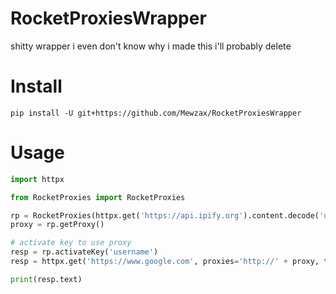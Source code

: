 # RocketProxiesWrapper
shitty wrapper i even don't know why i made this i'll probably delete

# Install
```
pip install -U git+https://github.com/Mewzax/RocketProxiesWrapper
```

# Usage
```py
import httpx

from RocketProxies import RocketProxies

rp = RocketProxies(httpx.get('https://api.ipify.org').content.decode('utf8'), 'YOUR_API_KEY')
proxy = rp.getProxy()

# activate key to use proxy
resp = rp.activateKey('username')
resp = httpx.get('https://www.google.com', proxies='http://' + proxy, timeout=4)

print(resp.text)
```
